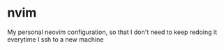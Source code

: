 # nvim

My personal neovim configuration, so that I don't need to keep redoing it
everytime I ssh to a new machine


